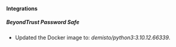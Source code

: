 #### Integrations
##### BeyondTrust Password Safe
- Updated the Docker image to: *demisto/python3:3.10.12.66339*.
